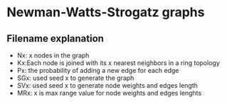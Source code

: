# Newman-Watts-Strogatz graphs

## Filename explanation

* Nx: x nodes in the graph
* Kx:Each node is joined with its x nearest neighbors in a ring topology
* Px: the probability of adding a new edge for each edge
* SGx: used seed x to generate the graph
* SVx: used seed x to generate node weights and edges length
* MRx: x is max range value for node weights and edges lenghts

